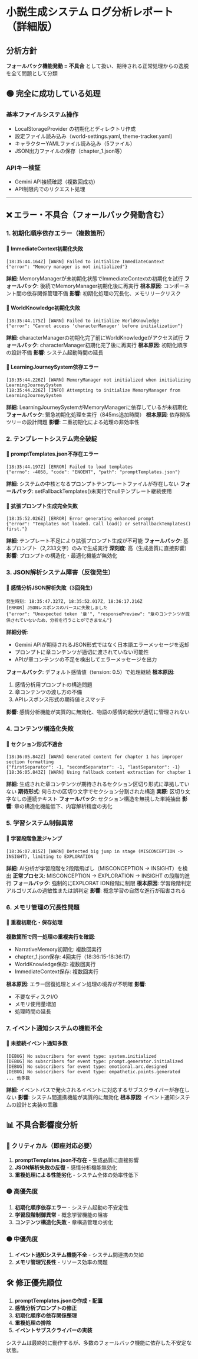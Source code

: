 # 小説生成システム ログ分析レポート（詳細版）

## 分析方針
**フォールバック機能発動 = 不具合** として扱い、期待される正常処理からの逸脱を全て問題として分類

## 🟢 完全に成功している処理

### 基本ファイルシステム操作
- LocalStorageProvider の初期化とディレクトリ作成
- 設定ファイル読み込み（world-settings.yaml, theme-tracker.yaml）
- キャラクターYAMLファイル読み込み（5ファイル）
- JSON出力ファイルの保存（chapter_1.json等）

### APIキー検証
- Gemini API接続確認（複数回成功）
- API制限内でのリクエスト処理

---

## ❌ エラー・不具合（フォールバック発動含む）

### 1. 初期化順序依存エラー（複数箇所）

#### 🔴 ImmediateContext初期化失敗
```
[18:35:44.164Z] [WARN] Failed to initialize ImmediateContext
{"error": "Memory manager is not initialized"}
```
**詳細**: MemoryManagerが未初期化状態でImmediateContextの初期化を試行
**フォールバック**: 後続でMemoryManager初期化後に再実行
**根本原因**: コンポーネント間の依存関係管理不備
**影響**: 初期化処理の冗長化、メモリリークリスク

#### 🔴 WorldKnowledge初期化失敗
```
[18:35:44.175Z] [WARN] Failed to initialize WorldKnowledge
{"error": "Cannot access 'characterManager' before initialization"}
```
**詳細**: characterManagerの初期化完了前にWorldKnowledgeがアクセス試行
**フォールバック**: characterManager初期化完了後に再実行
**根本原因**: 初期化順序の設計不備
**影響**: システム起動時間の延長

#### 🔴 LearningJourneySystem依存エラー
```
[18:35:44.226Z] [WARN] MemoryManager not initialized when initializing LearningJourneySystem
[18:35:44.226Z] [INFO] Attempting to initialize MemoryManager from LearningJourneySystem
```
**詳細**: LearningJourneySystemがMemoryManagerに依存しているが未初期化
**フォールバック**: 緊急初期化処理を実行（845ms追加時間）
**根本原因**: 依存関係ツリーの設計問題
**影響**: 二重初期化による処理の非効率性

### 2. テンプレートシステム完全破綻

#### 🔴 promptTemplates.json不存在エラー
```
[18:35:44.197Z] [ERROR] Failed to load templates
{"errno": -4058, "code": "ENOENT", "path": "promptTemplates.json"}
```
**詳細**: システムの中核となるプロンプトテンプレートファイルが存在しない
**フォールバック**: setFallbackTemplates()未実行でnullテンプレート継続使用

#### 🔴 拡張プロンプト生成完全失敗
```
[18:35:52.026Z] [ERROR] Error generating enhanced prompt
{"error": "Templates not loaded. Call load() or setFallbackTemplates() first."}
```
**詳細**: テンプレート不足により拡張プロンプト生成が不可能
**フォールバック**: 基本プロンプト（2,233文字）のみで生成実行
**深刻度**: 高（生成品質に直接影響）
**影響**: プロンプトの構造化・最適化機能が無効化

### 3. JSON解析システム障害（反復発生）

#### 🔴 感情分析JSON解析失敗（3回発生）
```
発生時刻: 18:35:47.327Z, 18:35:52.017Z, 18:36:17.216Z
[ERROR] JSONレスポンスのパースに失敗しました
{"error": "Unexpected token '章'", "responsePreview": "章のコンテンツが提供されていないため、分析を行うことができません"}
```
**詳細分析**:
- Gemini APIが期待されるJSON形式ではなく日本語エラーメッセージを返却
- プロンプトに章コンテンツが適切に渡されていない可能性
- APIが章コンテンツの不足を検出してエラーメッセージを出力

**フォールバック**: デフォルト感情値（tension: 0.5）で処理継続
**根本原因**: 
  1. 感情分析用プロンプトの構造問題
  2. 章コンテンツの渡し方の不備
  3. APIレスポンス形式の期待値ミスマッチ

**影響**: 感情分析機能が実質的に無効化、物語の感情的起伏が適切に管理されない

### 4. コンテンツ構造化失敗

#### 🔴 セクション形式不適合
```
[18:36:05.842Z] [WARN] Generated content for chapter 1 has improper section formatting
{"firstSeparator": -1, "secondSeparator": -1, "lastSeparator": -1}
[18:36:05.843Z] [WARN] Using fallback content extraction for chapter 1
```
**詳細**: 生成された章コンテンツが期待されるセクション区切り形式に準拠していない
**期待形式**: 何らかの区切り文字でセクション分割された構造
**実際**: 区切り文字なしの連続テキスト
**フォールバック**: セクション構造を無視した単純抽出
**影響**: 章の構造化機能低下、内容解析精度の劣化

### 5. 学習システム制御異常

#### 🔴 学習段階急激ジャンプ
```
[18:36:07.815Z] [WARN] Detected big jump in stage (MISCONCEPTION -> INSIGHT), limiting to EXPLORATION
```
**詳細**: AI分析が学習段階を2段階飛ばし（MISCONCEPTION → INSIGHT）を検出
**正常プロセス**: MISCONCEPTION → EXPLORATION → INSIGHT の段階的進行
**フォールバック**: 強制的にEXPLORAT ION段階に制限
**根本原因**: 学習段階判定アルゴリズムの過敏性または誤判定
**影響**: 概念学習の自然な進行が阻害される

### 6. メモリ管理の冗長性問題

#### 🔴 重複初期化・保存処理
**複数箇所で同一処理の重複実行を確認**:
- NarrativeMemory初期化: 複数回実行
- chapter_1.json保存: 4回実行（18:36:15-18:36:17）
- WorldKnowledge保存: 複数回実行
- ImmediateContext保存: 複数回実行

**根本原因**: エラー回復処理とメイン処理の境界が不明確
**影響**: 
  - 不要なディスクI/O
  - メモリ使用量増加
  - 処理時間の延長

### 7. イベント通知システムの機能不全

#### 🔴 未接続イベント通知多数
```
[DEBUG] No subscribers for event type: system.initialized
[DEBUG] No subscribers for event type: prompt.generator.initialized
[DEBUG] No subscribers for event type: emotional.arc.designed
[DEBUG] No subscribers for event type: empathetic.points.generated
... 他多数
```
**詳細**: イベントバスで発火されるイベントに対応するサブスクライバーが存在しない
**影響**: システム間連携機能が実質的に無効化
**根本原因**: イベント通知システムの設計と実装の乖離

## 📊 不具合影響度分析

### 🔴 クリティカル（即座対応必要）
1. **promptTemplates.json不存在** - 生成品質に直接影響
2. **JSON解析失敗の反復** - 感情分析機能無効化
3. **重複処理による性能劣化** - システム全体の効率性低下

### 🟡 高優先度
1. **初期化順序依存エラー** - システム起動の不安定性
2. **学習段階制御異常** - 概念学習機能の阻害
3. **コンテンツ構造化失敗** - 章構造管理の劣化

### 🟠 中優先度
1. **イベント通知システム機能不全** - システム間連携の欠如
2. **メモリ管理冗長性** - リソース効率の問題

## 🛠️ 修正優先順位

1. **promptTemplates.jsonの作成・配置**
2. **感情分析プロンプトの修正**
3. **初期化順序の依存関係整理**
4. **重複処理の排除**
5. **イベントサブスクライバーの実装**

システムは最終的に動作するが、多数のフォールバック機能に依存した不安定な状態。
